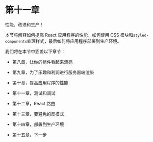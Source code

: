 # 第十一章

性能，改进和生产！

本节将解释如何提高 React 应用程序的性能，如何使用 CSS 模块和`styled-components`处理样式，最后如何将应用程序部署到生产环境。

我们将在本节中涵盖以下章节：

+   第八章，让你的组件看起来漂亮

+   第九章，为了乐趣和利润进行服务器端渲染

+   第十章，提高应用程序的性能

+   第十一章，测试和调试

+   第十二章，React 路由

+   第十三章，要避免的反模式

+   第十四章，部署到生产环境

+   第十五章，下一步
